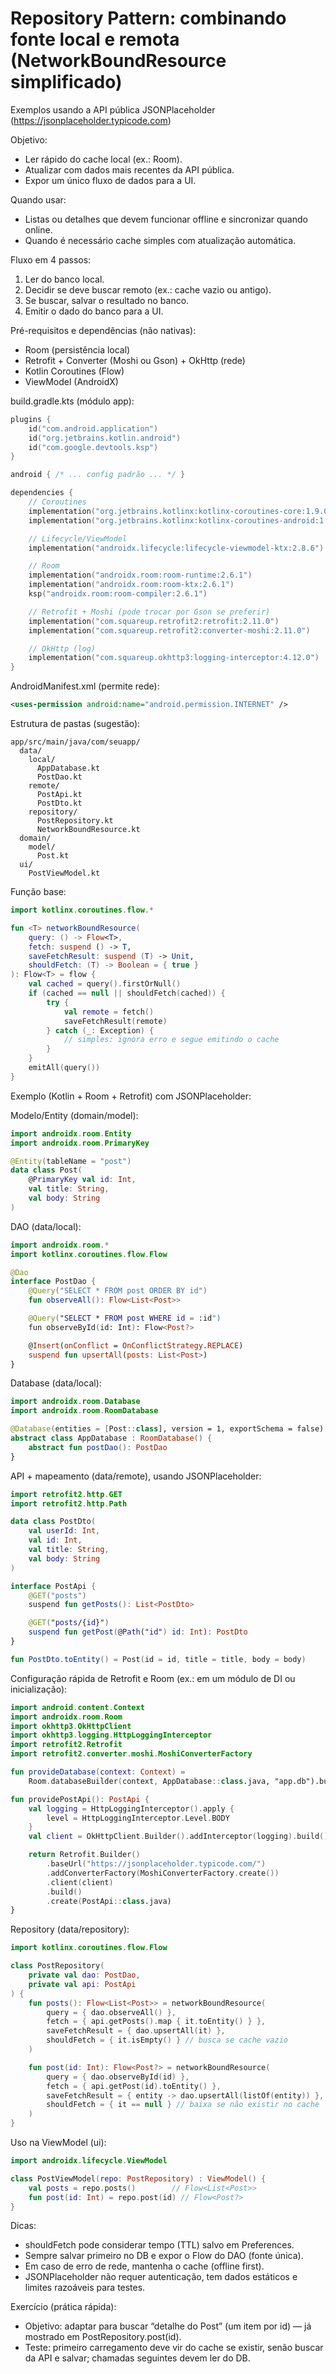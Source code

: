# Repository Pattern: combinando fonte local e remota (NetworkBoundResource simplificado)
Exemplos usando a API pública JSONPlaceholder (https://jsonplaceholder.typicode.com)

Objetivo:
- Ler rápido do cache local (ex.: Room).
- Atualizar com dados mais recentes da API pública.
- Expor um único fluxo de dados para a UI.

Quando usar:
- Listas ou detalhes que devem funcionar offline e sincronizar quando online.
- Quando é necessário cache simples com atualização automática.

Fluxo em 4 passos:
1) Ler do banco local.
2) Decidir se deve buscar remoto (ex.: cache vazio ou antigo).
3) Se buscar, salvar o resultado no banco.
4) Emitir o dado do banco para a UI.

Pré-requisitos e dependências (não nativas):
- Room (persistência local)
- Retrofit + Converter (Moshi ou Gson) + OkHttp (rede)
- Kotlin Coroutines (Flow)
- ViewModel (AndroidX)

build.gradle.kts (módulo app):
```kotlin
plugins {
    id("com.android.application")
    id("org.jetbrains.kotlin.android")
    id("com.google.devtools.ksp")
}

android { /* ... config padrão ... */ }

dependencies {
    // Coroutines
    implementation("org.jetbrains.kotlinx:kotlinx-coroutines-core:1.9.0")
    implementation("org.jetbrains.kotlinx:kotlinx-coroutines-android:1.9.0")

    // Lifecycle/ViewModel
    implementation("androidx.lifecycle:lifecycle-viewmodel-ktx:2.8.6")

    // Room
    implementation("androidx.room:room-runtime:2.6.1")
    implementation("androidx.room:room-ktx:2.6.1")
    ksp("androidx.room:room-compiler:2.6.1")

    // Retrofit + Moshi (pode trocar por Gson se preferir)
    implementation("com.squareup.retrofit2:retrofit:2.11.0")
    implementation("com.squareup.retrofit2:converter-moshi:2.11.0")

    // OkHttp (log)
    implementation("com.squareup.okhttp3:logging-interceptor:4.12.0")
}
```

AndroidManifest.xml (permite rede):
```xml
<uses-permission android:name="android.permission.INTERNET" />
```

Estrutura de pastas (sugestão):
```
app/src/main/java/com/seuapp/
  data/
    local/
      AppDatabase.kt
      PostDao.kt
    remote/
      PostApi.kt
      PostDto.kt
    repository/
      PostRepository.kt
      NetworkBoundResource.kt
  domain/
    model/
      Post.kt
  ui/
    PostViewModel.kt
```

Função base:
```kotlin
import kotlinx.coroutines.flow.*

fun <T> networkBoundResource(
    query: () -> Flow<T>,
    fetch: suspend () -> T,
    saveFetchResult: suspend (T) -> Unit,
    shouldFetch: (T) -> Boolean = { true }
): Flow<T> = flow {
    val cached = query().firstOrNull()
    if (cached == null || shouldFetch(cached)) {
        try {
            val remote = fetch()
            saveFetchResult(remote)
        } catch (_: Exception) {
            // simples: ignora erro e segue emitindo o cache
        }
    }
    emitAll(query())
}
```

Exemplo (Kotlin + Room + Retrofit) com JSONPlaceholder:

Modelo/Entity (domain/model):
```kotlin
import androidx.room.Entity
import androidx.room.PrimaryKey

@Entity(tableName = "post")
data class Post(
    @PrimaryKey val id: Int,
    val title: String,
    val body: String
)
```

DAO (data/local):
```kotlin
import androidx.room.*
import kotlinx.coroutines.flow.Flow

@Dao
interface PostDao {
    @Query("SELECT * FROM post ORDER BY id")
    fun observeAll(): Flow<List<Post>>

    @Query("SELECT * FROM post WHERE id = :id")
    fun observeById(id: Int): Flow<Post?>

    @Insert(onConflict = OnConflictStrategy.REPLACE)
    suspend fun upsertAll(posts: List<Post>)
}
```

Database (data/local):
```kotlin
import androidx.room.Database
import androidx.room.RoomDatabase

@Database(entities = [Post::class], version = 1, exportSchema = false)
abstract class AppDatabase : RoomDatabase() {
    abstract fun postDao(): PostDao
}
```

API + mapeamento (data/remote), usando JSONPlaceholder:
```kotlin
import retrofit2.http.GET
import retrofit2.http.Path

data class PostDto(
    val userId: Int,
    val id: Int,
    val title: String,
    val body: String
)

interface PostApi {
    @GET("posts")
    suspend fun getPosts(): List<PostDto>

    @GET("posts/{id}")
    suspend fun getPost(@Path("id") id: Int): PostDto
}

fun PostDto.toEntity() = Post(id = id, title = title, body = body)
```

Configuração rápida de Retrofit e Room (ex.: em um módulo de DI ou inicialização):
```kotlin
import android.content.Context
import androidx.room.Room
import okhttp3.OkHttpClient
import okhttp3.logging.HttpLoggingInterceptor
import retrofit2.Retrofit
import retrofit2.converter.moshi.MoshiConverterFactory

fun provideDatabase(context: Context) =
    Room.databaseBuilder(context, AppDatabase::class.java, "app.db").build()

fun providePostApi(): PostApi {
    val logging = HttpLoggingInterceptor().apply {
        level = HttpLoggingInterceptor.Level.BODY
    }
    val client = OkHttpClient.Builder().addInterceptor(logging).build()

    return Retrofit.Builder()
        .baseUrl("https://jsonplaceholder.typicode.com/")
        .addConverterFactory(MoshiConverterFactory.create())
        .client(client)
        .build()
        .create(PostApi::class.java)
}
```

Repository (data/repository):
```kotlin
import kotlinx.coroutines.flow.Flow

class PostRepository(
    private val dao: PostDao,
    private val api: PostApi
) {
    fun posts(): Flow<List<Post>> = networkBoundResource(
        query = { dao.observeAll() },
        fetch = { api.getPosts().map { it.toEntity() } },
        saveFetchResult = { dao.upsertAll(it) },
        shouldFetch = { it.isEmpty() } // busca se cache vazio
    )

    fun post(id: Int): Flow<Post?> = networkBoundResource(
        query = { dao.observeById(id) },
        fetch = { api.getPost(id).toEntity() },
        saveFetchResult = { entity -> dao.upsertAll(listOf(entity)) },
        shouldFetch = { it == null } // baixa se não existir no cache
    )
}
```

Uso na ViewModel (ui):
```kotlin
import androidx.lifecycle.ViewModel

class PostViewModel(repo: PostRepository) : ViewModel() {
    val posts = repo.posts()        // Flow<List<Post>>
    fun post(id: Int) = repo.post(id) // Flow<Post?>
}
```

Dicas:
- shouldFetch pode considerar tempo (TTL) salvo em Preferences.
- Sempre salvar primeiro no DB e expor o Flow do DAO (fonte única).
- Em caso de erro de rede, mantenha o cache (offline first).
- JSONPlaceholder não requer autenticação, tem dados estáticos e limites razoáveis para testes.

Exercício (prática rápida):
- Objetivo: adaptar para buscar “detalhe do Post” (um item por id) — já mostrado em PostRepository.post(id).
- Teste: primeiro carregamento deve vir do cache se existir, senão buscar da API e salvar; chamadas seguintes devem ler do DB.